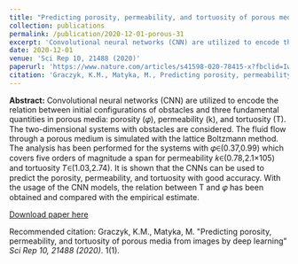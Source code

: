```yaml
---
title: "Predicting porosity, permeability, and tortuosity of porous media from images by deep learning"
collection: publications
permalink: /publication/2020-12-01-porous-31
excerpt: 'Convolutional neural networks (CNN) are utilized to encode the relation between initial configurations of obstacles and three fundamental quantities in porous media: porosity (𝜑), permeability (k), and tortuosity (T). The two-dimensional systems with obstacles are considered. The fluid flow through a porous medium is simulated with the lattice Boltzmann method. The analysis has been performed for the systems with 𝜑∈(0.37,0.99) which covers five orders of magnitude a span for permeability 𝑘∈(0.78,2.1×105) and tortuosity 𝑇∈(1.03,2.74). It is shown that the CNNs can be used to predict the porosity, permeability, and tortuosity with good accuracy. With the usage of the CNN models, the relation between T and 𝜑 has been obtained and compared with the empirical estimate.'
date: 2020-12-01
venue: 'Sci Rep 10, 21488 (2020)'
paperurl: 'https://www.nature.com/articles/s41598-020-78415-x?fbclid=IwAR34VQLiWCTHAJh5yVuH2iJvZs_z6Iw1Iy_p40YF5JnnrNvWVHwTvCjBiiY'
citation: 'Graczyk, K.M., Matyka, M., Predicting porosity, permeability, and tortuosity of porous media from images by deep learning. Sci Rep 10, 21488 (2020)'
---
```

__Abstract:__ Convolutional neural networks (CNN) are utilized to encode the relation between initial configurations of obstacles and three fundamental quantities in porous media: porosity (𝜑), permeability (k), and tortuosity (T). The two-dimensional systems with obstacles are considered. The fluid flow through a porous medium is simulated with the lattice Boltzmann method. The analysis has been performed for the systems with 𝜑∈(0.37,0.99) which covers five orders of magnitude a span for permeability 𝑘∈(0.78,2.1×105) and tortuosity 𝑇∈(1.03,2.74). It is shown that the CNNs can be used to predict the porosity, permeability, and tortuosity with good accuracy. With the usage of the CNN models, the relation between T and 𝜑 has been obtained and compared with the empirical estimate.

[Download paper here](https://www.nature.com/articles/s41598-020-78415-x?fbclid=IwAR34VQLiWCTHAJh5yVuH2iJvZs_z6Iw1Iy_p40YF5JnnrNvWVHwTvCjBiiY)

Recommended citation: Graczyk, K.M., Matyka, M. "Predicting porosity, permeability, and tortuosity of porous media from images by deep learning" <i>Sci Rep 10, 21488 (2020)</i>. 1(1).

